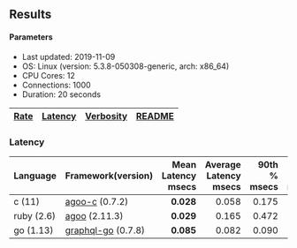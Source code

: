 ## Results

<!-- Result from here -->

#### Parameters
- Last updated: 2019-11-09
- OS: Linux (version: 5.3.8-050308-generic, arch: x86_64)
- CPU Cores: 12
- Connections: 1000
- Duration: 20 seconds

| [Rate](rates.md) | [Latency](latency.md) | [Verbosity](verbosity.md) | [README](README.md) |
| ---------------- | --------------------- | ------------------------- | ------------------- |

### Latency
| Language | Framework(version) | Mean Latency msecs | Average Latency msecs | 90th % msecs | 99th % msecs | Std Dev | Req/sec | Verbosity |
| ------------------ | ---------------------- | ---------------:| ------------:| ---------------:| -----------------:| ------------------:| ------:| ------:|
| c (11) | [agoo-c](github.com/ohler55/agoo-c) (0.7.2) | **0.028** | 0.058 | 0.175 | 0.184 | 0.07 | 436718 | 345 |
| ruby (2.6) | [agoo](github.com/ohler55/agoo) (2.11.3) | **0.029** | 0.165 | 0.472 | 1.964 | 0.40 | 160345 | 107 |
| go (1.13) | [graphql-go](https://github.com/graphql-go/graphql) (0.7.8) | **0.085** | 0.082 | 0.090 | 0.101 | 0.02 | 30785 | 392 |
<!-- Result till here -->
